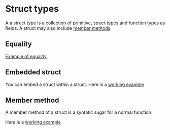 # Struct types

A a struct type is a collection of primitive, struct types and function types as fields. A struct may also include [member methods](https://go101.org/article/method.html).
 
## Equality

[Example of equality](./equality_test.go)

## Embedded struct

You can embed a struct within a struct. Here is a [working example](./embedded_test.go)

## Member method

A member method of a struct is a syntatic sugar for a normal function.

Here is a [working example](./methods_test.go)